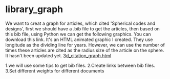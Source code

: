 # library_graph
  We want to creat a graph for articles, which cited 'Spherical codes and designs', first we should have a .bib file to get the articles, then based on this bib file, using Python we can get the following graphics.
You can download this link. It's an HTML animated graphic I created. They use longitude as the dividing line for years. However, we can use the number of times these articles are cited as the radius size of the article on the sphere. It hasn't been updated yet.
[3d_citation_graph.html](https://github.com/jueminghaha/library_graph/blob/277a8fbba58fe55bf56557931b670cb66cc8ad03/3d_citation_graph.html)

1.we will use some tips to get bib files.
2.Create links between bib files.
3.Set different weights for different documents
